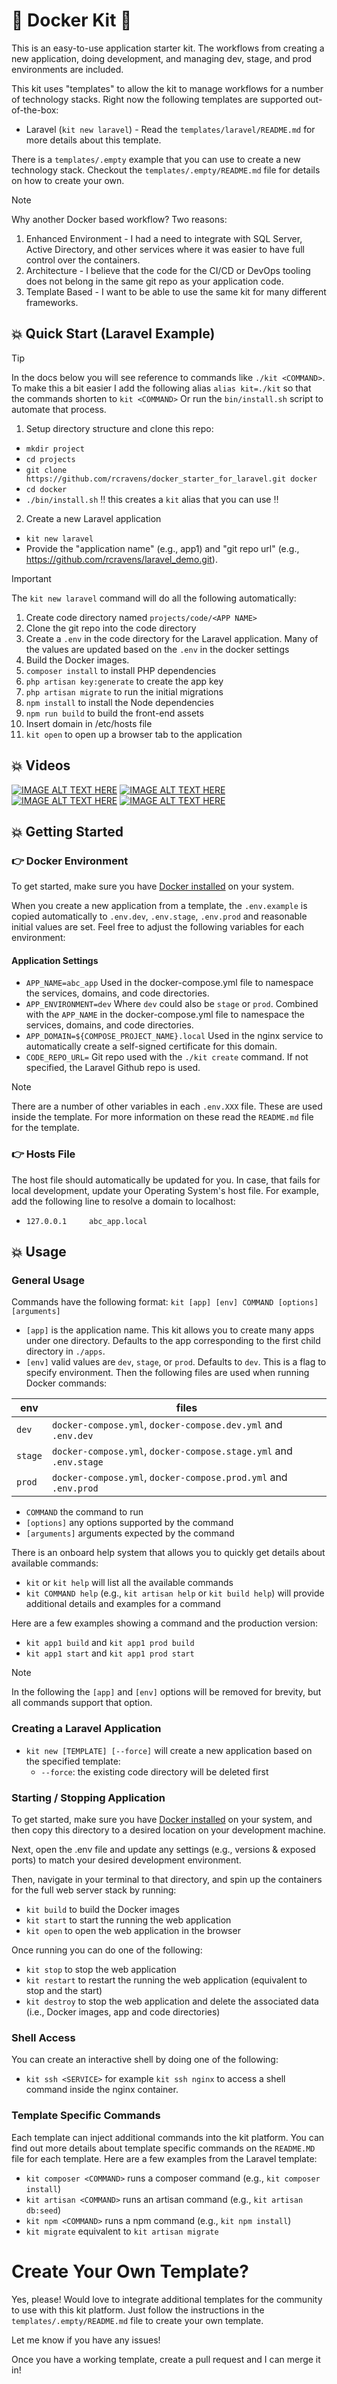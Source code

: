 # 🚀 Docker Kit 🚀

This is an easy-to-use application starter kit. The workflows from creating a new application, doing development, and managing dev, stage, and prod environments are included.

This kit uses "templates" to allow the kit to manage workflows for a number of technology stacks. Right now the following templates are supported out-of-the-box:

- Laravel (`kit new laravel`) - Read the `templates/laravel/README.md` for more details about this template.

There is a `templates/.empty` example that you can use to create a new technology stack. Checkout the `templates/.empty/README.md` file for details on how to create your own.


> [!NOTE]
> Why another Docker based workflow? Two reasons:
> 1. Enhanced Environment - I had a need to integrate with SQL Server, Active Directory, and other services where it was easier to have full control over the containers.
> 2. Architecture - I believe that the code for the CI/CD or DevOps tooling does not belong in the same git repo as your application code.
> 3. Template Based - I want to be able to use the same kit for many different frameworks.

## 💥 Quick Start (Laravel Example)

> [!TIP]
> In the docs below you will see reference to commands like `./kit <COMMAND>`. To make this a bit easier I add the following alias `alias kit=./kit` so that the commands shorten to `kit <COMMAND>` Or run the `bin/install.sh` script to automate that process.

1. Setup directory structure and clone this repo:

- `mkdir project`
- `cd projects`
- `git clone https://github.com/rcravens/docker_starter_for_laravel.git docker`
- `cd docker`
- `./bin/install.sh` ‼️ this creates a `kit` alias that you can use ‼️

2. Create a new Laravel application

- `kit new laravel`
- Provide the "application name" (e.g., app1) and "git repo url" (e.g., https://github.com/rcravens/laravel_demo.git).

> [!IMPORTANT]
> The `kit new laravel` command will do all the following automatically:
> 1. Create code directory named `projects/code/<APP NAME>`
> 2. Clone the git repo into the code directory
> 3. Create a `.env` in the code directory for the Laravel application. Many of the values are updated based on the `.env` in the docker settings
> 4. Build the Docker images.
> 5. `composer install` to install PHP dependencies
> 6. `php artisan key:generate` to create the app key
> 7. `php artisan migrate` to run the initial migrations
> 8. `npm install` to install the Node dependencies
> 9. `npm run build` to build the front-end assets
> 10. Insert domain in /etc/hosts file
> 11. `kit open` to open up a browser tab to the application

## 💥 Videos

[![IMAGE ALT TEXT HERE](https://img.youtube.com/vi/nrG0O_qqMkk/0.jpg)](https://www.youtube.com/watch?v=nrG0O_qqMkk)
[![IMAGE ALT TEXT HERE](https://img.youtube.com/vi/Q8wrgqlpVY4/0.jpg)](https://www.youtube.com/watch?v=Q8wrgqlpVY4)
[![IMAGE ALT TEXT HERE](https://img.youtube.com/vi/qbdOO7pnJrU/0.jpg)](https://www.youtube.com/watch?v=qbdOO7pnJrU)
[![IMAGE ALT TEXT HERE](https://img.youtube.com/vi/GwgwgoWCm8Q/0.jpg)](https://www.youtube.com/watch?v=GwgwgoWCm8Q)

## 💥 Getting Started

### 👉 Docker Environment

To get started, make sure you have [Docker installed](https://docs.docker.com/docker-for-mac/install/) on your system.

When you create a new application from a template, the `.env.example` is copied automatically to `.env.dev`, `.env.stage`, `.env.prod` and reasonable initial values are set. Feel free to adjust the following variables for each environment:

#### Application Settings

- `APP_NAME=abc_app` Used in the docker-compose.yml file to namespace the services, domains, and code directories.
- `APP_ENVIRONMENT=dev` Where `dev` could also be `stage` or `prod`. Combined with the `APP_NAME` in the docker-compose.yml file to namespace the services, domains, and code directories.
- `APP_DOMAIN=${COMPOSE_PROJECT_NAME}.local` Used in the nginx service to automatically create a self-signed certificate for this domain.
- `CODE_REPO_URL=` Git repo used with the `./kit create` command. If not specified, the Laravel Github repo is used.

> [!NOTE]
> There are a number of other variables in each `.env.XXX` file. These are used inside the template. For more information on these read the `README.md` file for the template.

### 👉 Hosts File

The host file should automatically be updated for you. In case, that fails for local development, update your Operating System's host file. For example, add the following line to resolve a domain to localhost:

- `127.0.0.1     abc_app.local`

## 💥 Usage

### General Usage

Commands have the following format: `kit [app] [env] COMMAND [options] [arguments]`

- `[app]` is the application name. This kit allows you to create many apps under one directory. Defaults to the app corresponding to the first child directory in `./apps`.
- `[env]` valid values are `dev`, `stage`, or `prod`. Defaults to `dev`. This is a flag to specify environment. Then the following files are used when running Docker commands:

| env     | files                                                             |
|---------|-------------------------------------------------------------------|
| `dev`   | `docker-compose.yml`, `docker-compose.dev.yml` and `.env.dev`     |
| `stage` | `docker-compose.yml`, `docker-compose.stage.yml` and `.env.stage` |
| `prod`  | `docker-compose.yml`, `docker-compose.prod.yml` and `.env.prod`   |

- `COMMAND` the command to run
- `[options]` any options supported by the command
- `[arguments]` arguments expected by the command

There is an onboard help system that allows you to quickly get details about available commands:

- `kit` or `kit help` will list all the available commands
- `kit COMMAND help` (e.g., `kit artisan help` or `kit build help`) will provide additional details and examples for a command

Here are a few examples showing a command and the production version:

- `kit app1 build` and `kit app1 prod build`
- `kit app1 start` and `kit app1 prod start`

> [!NOTE]
> In the following the `[app]` and `[env]` options will be removed for brevity, but all commands support that option.

### Creating a Laravel Application

- `kit new [TEMPLATE] [--force]` will create a new application based on the specified template:
    - `--force`: the existing code directory will be deleted first

### Starting / Stopping Application

To get started, make sure you have [Docker installed](https://docs.docker.com/docker-for-mac/install/) on your system, and then copy this directory to a desired location on your development machine.

Next, open the .env file and update any settings (e.g., versions & exposed ports) to match your desired development environment.

Then, navigate in your terminal to that directory, and spin up the containers for the full web server stack by running:

- `kit build` to build the Docker images
- `kit start` to start the running the web application
- `kit open`  to open the web application in the browser

Once running you can do one of the following:

- `kit stop`    to stop the web application
- `kit restart` to restart the running the web application (equivalent to stop and the start)
- `kit destroy` to stop the web application and delete the associated data (i.e., Docker images, app and code directories)

### Shell Access

You can create an interactive shell by doing one of the following:

- `kit ssh <SERVICE>` for example `kit ssh nginx` to access a shell command inside the nginx container.

### Template Specific Commands

Each template can inject additional commands into the kit platform. You can find out more details about template specific commands on the `README.MD` file for each template. Here are a few examples from the Laravel template:

- `kit composer <COMMAND>` runs a composer command (e.g., `kit composer install`)
- `kit artisan <COMMAND>`  runs an artisan command (e.g., `kit artisan db:seed`)
- `kit npm <COMMAND>`      runs a npm command (e.g., `kit npm install`)
- `kit migrate` equivalent to `kit artisan migrate`

# Create Your Own Template?

Yes, please! Would love to integrate additional templates for the community to use with this kit platform. Just follow the instructions in the `templates/.empty/README.md` file to create your own template.

Let me know if you have any issues!

Once you have a working template, create a pull request and I can merge it in!